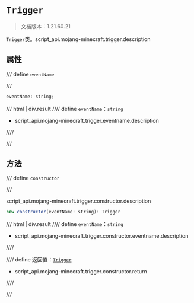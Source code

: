 # `Trigger`

> 文档版本：1.21.60.21

`Trigger`类。script_api.mojang-minecraft.trigger.description

## 属性

/// define
`eventName`


///

```js
eventName: string;
```

/// html | div.result
//// define
`eventName`：`string`

- script_api.mojang-minecraft.trigger.eventname.description


////

///


## 方法

/// define
`constructor`


///

script_api.mojang-minecraft.trigger.constructor.description

```js
new constructor(eventName: string): Trigger
```

/// html | div.result
//// define
`eventName`：`string`

- script_api.mojang-minecraft.trigger.constructor.eventname.description


////

//// define
返回值：[`Trigger`](./trigger.md)

- script_api.mojang-minecraft.trigger.constructor.return


////

///

